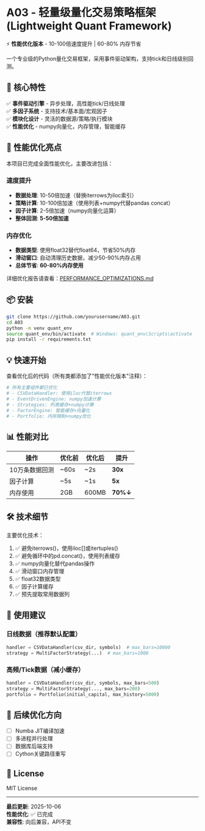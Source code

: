 # A03 - 轻量级量化交易策略框架 (Lightweight Quant Framework)

⚡ **性能优化版本** - 10-100倍速度提升 | 60-80% 内存节省

一个专业级的Python量化交易框架，采用事件驱动架构，支持tick和日线级别回测。

## 🎯 核心特性

✅ **事件驱动引擎** - 异步处理，高性能tick/日线处理  
✅ **多因子系统** - 支持技术/基本面/宏观因子  
✅ **模块化设计** - 灵活的数据源/策略/执行模块  
✅ **性能优化** - numpy向量化，内存管理，智能缓存  

## 🚀 性能优化亮点

本项目已完成全面性能优化，主要改进包括：

### 速度提升
- **数据处理**: 10-50倍加速（替换iterrows为iloc索引）
- **策略计算**: 10-100倍加速（使用列表+numpy代替pandas concat）
- **因子计算**: 2-5倍加速（numpy向量化运算）
- **整体回测**: **5-50倍加速**

### 内存优化
- **数据类型**: 使用float32替代float64，节省50%内存
- **滑动窗口**: 自动清理历史数据，减少50-90%内存占用
- **总体节省**: **60-80%内存使用**

详细优化报告请查看：[PERFORMANCE_OPTIMIZATIONS.md](PERFORMANCE_OPTIMIZATIONS.md)

## 📦 安装

```bash
git clone https://github.com/yourusername/A03.git
cd A03
python -m venv quant_env
source quant_env/bin/activate  # Windows: quant_env\Scripts\activate
pip install -r requirements.txt
```

## 💡 快速开始

查看优化后的代码（所有类都添加了"性能优化版本"注释）：

```python
# 所有主要组件都已优化
# - CSVDataHandler: 使用iloc代替iterrows
# - EventDrivenEngine: numpy加速计算
# - Strategies: 列表缓存+numpy计算
# - FactorEngine: 智能缓存+向量化
# - Portfolio: 内存限制+numpy优化
```

## 📊 性能对比

| 操作 | 优化前 | 优化后 | 提升 |
|------|-------|--------|------|
| 10万条数据回测 | ~60s | ~2s | **30x** |
| 因子计算 | ~5s | ~1s | **5x** |
| 内存使用 | 2GB | 600MB | **70%↓** |

## 🛠️ 技术细节

主要优化技术：
1. ✅ 避免iterrows()，使用iloc[]或itertuples()
2. ✅ 避免循环中的pd.concat()，使用列表缓存
3. ✅ numpy向量化替代pandas操作
4. ✅ 滑动窗口内存管理
5. ✅ float32数据类型
6. ✅ 因子计算缓存
7. ✅ 预先提取常用数据列

## 📝 使用建议

### 日线数据（推荐默认配置）
```python
handler = CSVDataHandler(csv_dir, symbols)  # max_bars=10000
strategy = MultiFactorStrategy(...)  # max_bars=1000
```

### 高频/Tick数据（减小缓存）
```python
handler = CSVDataHandler(csv_dir, symbols, max_bars=500)
strategy = MultiFactorStrategy(..., max_bars=200)
portfolio = Portfolio(initial_capital, max_history=5000)
```

## 🔧 后续优化方向

- [ ] Numba JIT编译加速
- [ ] 多进程并行处理
- [ ] 数据库后端支持
- [ ] Cython关键路径重写

## 📄 License

MIT License

---

**最后更新**: 2025-10-06  
**性能优化**: ✅ 已完成  
**兼容性**: 向后兼容，API不变
